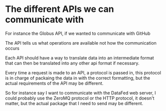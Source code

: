 # The different APIs we can communicate with

For instance the Globus API, if we wanted to communicate with GitHub

The API tells us what operations are available not how the communication occurs

Each API should have a way to translate data into an intermediate format that
can then be translated into any other api format if necessary.

Every time a request is made to an API, a protocol is passed in, this 
protocol is in charge of packaing the data in with the correct formatting, but
the actual requirements of the API may be different.

So for instance say I want to communicate with the DataFed web server, I could
probably use the ZeroMQ protocol or the HTTP protocol, it doesn't matter, but
the actual package that I need to send may be different.

